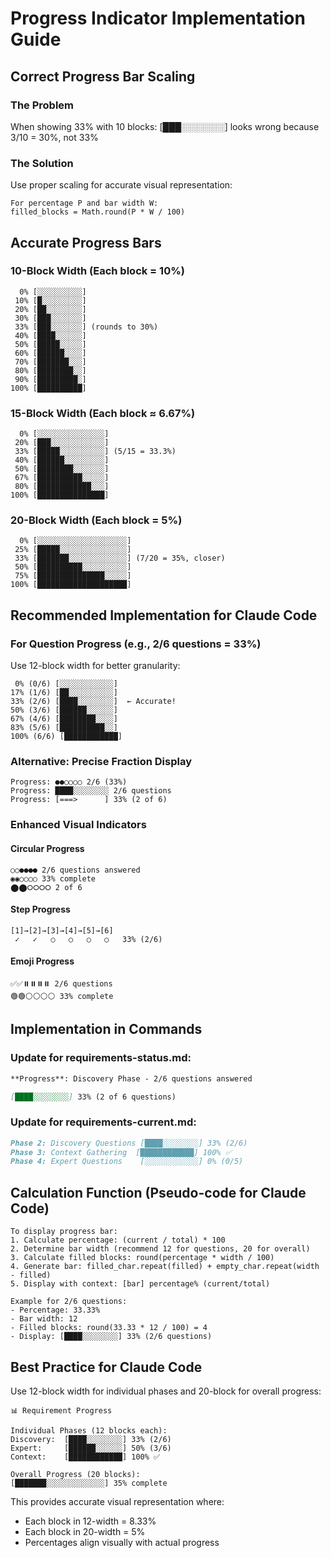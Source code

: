 # Progress Indicator Implementation Guide

## Correct Progress Bar Scaling

### The Problem
When showing 33% with 10 blocks: [███░░░░░░░] looks wrong because 3/10 = 30%, not 33%

### The Solution
Use proper scaling for accurate visual representation:

```
For percentage P and bar width W:
filled_blocks = Math.round(P * W / 100)
```

## Accurate Progress Bars

### 10-Block Width (Each block = 10%)
```
  0% [░░░░░░░░░░]
 10% [█░░░░░░░░░]
 20% [██░░░░░░░░]
 30% [███░░░░░░░]
 33% [███░░░░░░░] (rounds to 30%)
 40% [████░░░░░░]
 50% [█████░░░░░]
 60% [██████░░░░]
 70% [███████░░░]
 80% [████████░░]
 90% [█████████░]
100% [██████████]
```

### 15-Block Width (Each block ≈ 6.67%)
```
  0% [░░░░░░░░░░░░░░░]
 20% [███░░░░░░░░░░░░]
 33% [█████░░░░░░░░░░] (5/15 = 33.3%)
 40% [██████░░░░░░░░░]
 50% [████████░░░░░░░]
 67% [██████████░░░░░]
 80% [████████████░░░]
100% [███████████████]
```

### 20-Block Width (Each block = 5%)
```
  0% [░░░░░░░░░░░░░░░░░░░░]
 25% [█████░░░░░░░░░░░░░░░]
 33% [███████░░░░░░░░░░░░░] (7/20 = 35%, closer)
 50% [██████████░░░░░░░░░░]
 75% [███████████████░░░░░]
100% [████████████████████]
```

## Recommended Implementation for Claude Code

### For Question Progress (e.g., 2/6 questions = 33%)

Use 12-block width for better granularity:
```
 0% (0/6) [░░░░░░░░░░░░]
17% (1/6) [██░░░░░░░░░░]
33% (2/6) [████░░░░░░░░]  ← Accurate!
50% (3/6) [██████░░░░░░]
67% (4/6) [████████░░░░]
83% (5/6) [██████████░░]
100% (6/6) [████████████]
```

### Alternative: Precise Fraction Display
```
Progress: ●●○○○○ 2/6 (33%)
Progress: ████░░░░░░░░ 2/6 questions
Progress: [===>      ] 33% (2 of 6)
```

### Enhanced Visual Indicators

#### Circular Progress
```
○○●●●● 2/6 questions answered
◉◉○○○○ 33% complete
⬤⬤⭘⭘⭘⭘ 2 of 6
```

#### Step Progress
```
[1]→[2]→[3]→[4]→[5]→[6]
 ✓   ✓   ○   ○   ○   ○   33% (2/6)
```

#### Emoji Progress
```
✅✅⏸️⏸️⏸️⏸️ 2/6 questions
🟢🟢⚪⚪⚪⚪ 33% complete
```

## Implementation in Commands

### Update for requirements-status.md:
```markdown
**Progress**: Discovery Phase - 2/6 questions answered

[████░░░░░░░░] 33% (2 of 6 questions)
```

### Update for requirements-current.md:
```markdown
Phase 2: Discovery Questions [████░░░░░░░░] 33% (2/6)
Phase 3: Context Gathering  [████████████] 100% ✅
Phase 4: Expert Questions    [░░░░░░░░░░░░] 0% (0/5)
```

## Calculation Function (Pseudo-code for Claude Code)

```
To display progress bar:
1. Calculate percentage: (current / total) * 100
2. Determine bar width (recommend 12 for questions, 20 for overall)
3. Calculate filled blocks: round(percentage * width / 100)
4. Generate bar: filled_char.repeat(filled) + empty_char.repeat(width - filled)
5. Display with context: [bar] percentage% (current/total)

Example for 2/6 questions:
- Percentage: 33.33%
- Bar width: 12
- Filled blocks: round(33.33 * 12 / 100) = 4
- Display: [████░░░░░░░░] 33% (2/6 questions)
```

## Best Practice for Claude Code

Use 12-block width for individual phases and 20-block for overall progress:

```
📊 Requirement Progress

Individual Phases (12 blocks each):
Discovery:  [████░░░░░░░░] 33% (2/6)
Expert:     [██████░░░░░░] 50% (3/6)
Context:    [████████████] 100% ✅

Overall Progress (20 blocks):
[███████░░░░░░░░░░░░░] 35% complete
```

This provides accurate visual representation where:
- Each block in 12-width = 8.33%
- Each block in 20-width = 5%
- Percentages align visually with actual progress
